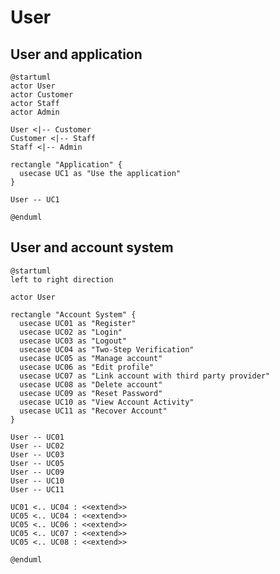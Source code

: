 # User

## User and application

```plantuml
@startuml
actor User
actor Customer
actor Staff
actor Admin

User <|-- Customer
Customer <|-- Staff
Staff <|-- Admin

rectangle "Application" {
  usecase UC1 as "Use the application"
}

User -- UC1

@enduml
```

<!-- diagram id="usecase-user-application" -->

## User and account system

```plantuml
@startuml
left to right direction

actor User

rectangle "Account System" {
  usecase UC01 as "Register"
  usecase UC02 as "Login"
  usecase UC03 as "Logout"
  usecase UC04 as "Two-Step Verification"
  usecase UC05 as "Manage account"
  usecase UC06 as "Edit profile"
  usecase UC07 as "Link account with third party provider"
  usecase UC08 as "Delete account"
  usecase UC09 as "Reset Password"
  usecase UC10 as "View Account Activity"
  usecase UC11 as "Recover Account"
}

User -- UC01
User -- UC02
User -- UC03
User -- UC05
User -- UC09
User -- UC10
User -- UC11

UC01 <.. UC04 : <<extend>>
UC05 <.. UC04 : <<extend>>
UC05 <.. UC06 : <<extend>>
UC05 <.. UC07 : <<extend>>
UC05 <.. UC08 : <<extend>>

@enduml
```

<!-- diagram id="usecase-user-account-system" -->
